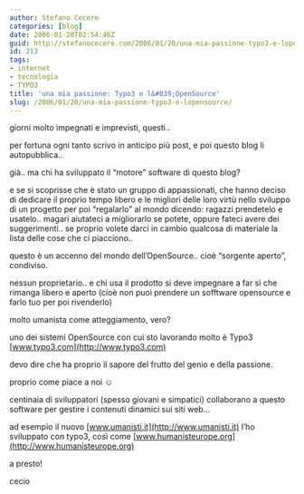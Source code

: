 ```yaml
---
author: Stefano Cecere
categories: [blog]
date: 2006-01-20T02:54:46Z
guid: http://stefanocecere.com/2006/01/20/una-mia-passione-typo3-e-lopensource/
id: 213
tags:
- internet
- tecnologia
- TYPO3
title: 'una mia passione: Typo3 e l&#039;OpenSource'
slug: /2006/01/20/una-mia-passione-typo3-e-lopensource/
---
```


giorni molto impegnati e imprevisti, questi..
  
per fortuna ogni tanto scrivo in anticipo più post, e poi questo blog li autopubblica..

già.. ma chi ha sviluppato il “motore” software di questo blog?
  
e se si scoprisse che è stato un gruppo di appassionati, che hanno deciso di dedicare il proprio tempo libero e le migliori delle loro virtù nello sviluppo di un progetto per poi “regalarlo” al mondo dicendo: ragazzi prendetelo e usatelo.. magari aiutateci a migliorarlo se potete, oppure fateci avere dei suggerimenti.. se proprio volete darci in cambio qualcosa di materiale la lista delle cose che ci piacciono..

questo è un accenno del mondo dell’OpenSource.. cioè “sorgente aperto”, condiviso.
  
nessun proprietario.. e chi usa il prodotto si deve impegnare a far sì che rimanga libero e aperto (cioè non puoi prendere un sofftware opensource e farlo tuo per poi rivenderlo)

molto umanista come atteggiamento, vero?

<img src='/wp-content/oldlogo.gif' alt='' align='left' />uno dei sistemi OpenSource con cui sto lavorando molto è Typo3 [www.typo3.com](http://www.typo3.com)
  
devo dire che ha proprio il sapore del frutto del genio e della passione.
  
proprio come piace a noi ☺
  
centinaia di sviluppatori (spesso giovani e simpatici) collaborano a questo software per gestire i contenuti dinamici sui siti web…

ad esempio il nuovo [www.umanisti.it](http://www.umanisti.it) l’ho sviluppato con typo3, così come [www.humanisteurope.org](http://www.humanisteurope.org)

a presto!
  
cecio